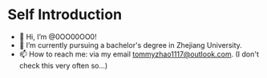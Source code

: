 # Self Introduction
- 👋 Hi, I’m @0OO00OO0!
- 🌱 I’m currently pursuing a bachelor's degree in Zhejiang University.
- 📫 How to reach me: via my email tommyzhao1117@outlook.com. (I don't check this very often so...)

<!---
0OO00OO0/0OO00OO0 is a ✨ special ✨ repository because its `README.md` (this file) appears on your GitHub profile.
You can click the Preview link to take a look at your changes.
--->
